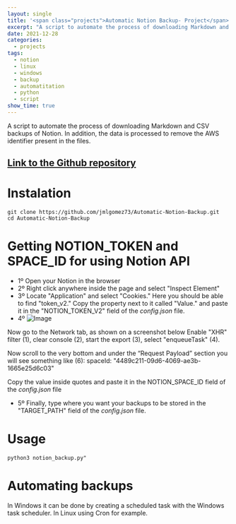 ```yaml
---
layout: single
title: '<span class="projects">Automatic Notion Backup- Project</span>'
excerpt: "A script to automate the process of downloading Markdown and CSV backups of Notion. In addition, the data is processed to remove the AWS identifier present in the files."
date: 2021-12-28
categories:
  - projects
tags:  
  - notion
  - linux
  - windows
  - backup
  - automatitation
  - python
  - script
show_time: true
---
```


A script to automate the process of downloading Markdown and CSV backups of Notion. In addition, the data is processed to remove the AWS identifier present in the files.

## [Link to the Github repository](https://github.com/jmlgomez73/Automatic-Notion-Backup)

# Instalation
```
git clone https://github.com/jmlgomez73/Automatic-Notion-Backup.git
cd Automatic-Notion-Backup
```

# Getting NOTION_TOKEN and SPACE_ID for using Notion API

- 1º Open your Notion in the browser
- 2º Right click anywhere inside the page and select "Inspect Element"
- 3º Locate "Application" and select "Cookies." Here you should be able to find "token_v2." Copy the property next to it called "Value." and paste it in the "NOTION_TOKEN_V2" field of the *config.json* file.
- 4º 
![Image](https://user-images.githubusercontent.com/67438760/147504406-7ebbddd9-eca3-4edd-9bec-48f724387d37.png)


Now go to the Network tab, as shown on a screenshot below Enable "XHR" filter (1), clear console (2), start the export (3), select "enqueueTask" (4).
  
Now scroll to the very bottom and under the “Request Payload” section you will see something like (6):
spaceId: "4489c211-09d6-4069-ae3b-1665e25d6c03"

Copy the value inside quotes and paste it in the NOTION_SPACE_ID field of the *config.json* file

- 5º Finally, type where you want your backups to be stored in the "TARGET_PATH" field of the *config.json* file.

# Usage

```
python3 notion_backup.py"
```

# Automating backups

In Windows it can be done by creating a scheduled task with the Windows task scheduler.
In Linux using Cron for example.
